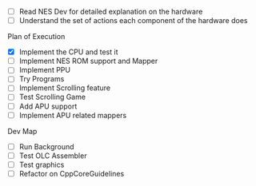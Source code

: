 - [ ] Read NES Dev for detailed explanation on the hardware
- [ ] Understand the set of actions each component of the hardware does

Plan of Execution

- [x] Implement the CPU and test it
- [ ] Implement NES ROM support and Mapper
- [ ] Implement PPU
- [ ] Try Programs
- [ ] Implement Scrolling feature
- [ ] Test Scrolling Game
- [ ] Add APU support
- [ ] Implement APU related mappers

Dev Map

- [ ] Run Background
- [ ] Test OLC Assembler
- [ ] Test graphics
- [ ] Refactor on CppCoreGuidelines

